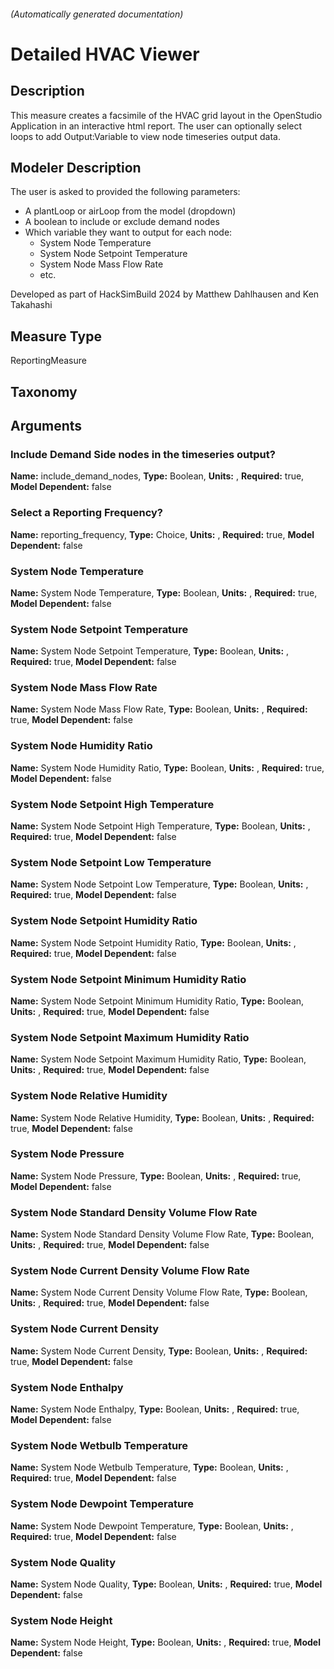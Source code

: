 

###### (Automatically generated documentation)

# Detailed HVAC Viewer

## Description
This measure creates a facsimile of the HVAC grid layout in the OpenStudio Application in an interactive html report. The user can optionally select loops to add Output:Variable to view node timeseries output data.

## Modeler Description
The user is asked to provided the following parameters:
- A plantLoop or airLoop from the model (dropdown)
- A boolean to include or exclude demand nodes
- Which variable they want to output for each node:
    * System Node Temperature
    * System Node Setpoint Temperature
    * System Node Mass Flow Rate
    * etc.

Developed as part of HackSimBuild 2024 by Matthew Dahlhausen and Ken Takahashi

## Measure Type
ReportingMeasure

## Taxonomy


## Arguments


### Include Demand Side nodes in the timeseries output?

**Name:** include_demand_nodes,
**Type:** Boolean,
**Units:** ,
**Required:** true,
**Model Dependent:** false

### <h3>Select a Reporting Frequency?</h3>

**Name:** reporting_frequency,
**Type:** Choice,
**Units:** ,
**Required:** true,
**Model Dependent:** false

### System Node Temperature

**Name:** System Node Temperature,
**Type:** Boolean,
**Units:** ,
**Required:** true,
**Model Dependent:** false

### System Node Setpoint Temperature

**Name:** System Node Setpoint Temperature,
**Type:** Boolean,
**Units:** ,
**Required:** true,
**Model Dependent:** false

### System Node Mass Flow Rate

**Name:** System Node Mass Flow Rate,
**Type:** Boolean,
**Units:** ,
**Required:** true,
**Model Dependent:** false

### System Node Humidity Ratio

**Name:** System Node Humidity Ratio,
**Type:** Boolean,
**Units:** ,
**Required:** true,
**Model Dependent:** false

### System Node Setpoint High Temperature

**Name:** System Node Setpoint High Temperature,
**Type:** Boolean,
**Units:** ,
**Required:** true,
**Model Dependent:** false

### System Node Setpoint Low Temperature

**Name:** System Node Setpoint Low Temperature,
**Type:** Boolean,
**Units:** ,
**Required:** true,
**Model Dependent:** false

### System Node Setpoint Humidity Ratio

**Name:** System Node Setpoint Humidity Ratio,
**Type:** Boolean,
**Units:** ,
**Required:** true,
**Model Dependent:** false

### System Node Setpoint Minimum Humidity Ratio

**Name:** System Node Setpoint Minimum Humidity Ratio,
**Type:** Boolean,
**Units:** ,
**Required:** true,
**Model Dependent:** false

### System Node Setpoint Maximum Humidity Ratio

**Name:** System Node Setpoint Maximum Humidity Ratio,
**Type:** Boolean,
**Units:** ,
**Required:** true,
**Model Dependent:** false

### System Node Relative Humidity

**Name:** System Node Relative Humidity,
**Type:** Boolean,
**Units:** ,
**Required:** true,
**Model Dependent:** false

### System Node Pressure

**Name:** System Node Pressure,
**Type:** Boolean,
**Units:** ,
**Required:** true,
**Model Dependent:** false

### System Node Standard Density Volume Flow Rate

**Name:** System Node Standard Density Volume Flow Rate,
**Type:** Boolean,
**Units:** ,
**Required:** true,
**Model Dependent:** false

### System Node Current Density Volume Flow Rate

**Name:** System Node Current Density Volume Flow Rate,
**Type:** Boolean,
**Units:** ,
**Required:** true,
**Model Dependent:** false

### System Node Current Density

**Name:** System Node Current Density,
**Type:** Boolean,
**Units:** ,
**Required:** true,
**Model Dependent:** false

### System Node Enthalpy

**Name:** System Node Enthalpy,
**Type:** Boolean,
**Units:** ,
**Required:** true,
**Model Dependent:** false

### System Node Wetbulb Temperature

**Name:** System Node Wetbulb Temperature,
**Type:** Boolean,
**Units:** ,
**Required:** true,
**Model Dependent:** false

### System Node Dewpoint Temperature

**Name:** System Node Dewpoint Temperature,
**Type:** Boolean,
**Units:** ,
**Required:** true,
**Model Dependent:** false

### System Node Quality

**Name:** System Node Quality,
**Type:** Boolean,
**Units:** ,
**Required:** true,
**Model Dependent:** false

### System Node Height

**Name:** System Node Height,
**Type:** Boolean,
**Units:** ,
**Required:** true,
**Model Dependent:** false




